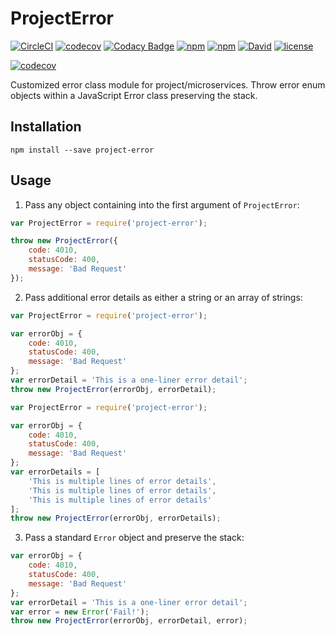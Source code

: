 # ProjectError

[![CircleCI](https://img.shields.io/circleci/project/suddi/project-error/master.svg)](https://circleci.com/gh/suddi/project-error)
[![codecov](https://codecov.io/gh/suddi/project-error/branch/master/graph/badge.svg)](https://codecov.io/gh/suddi/project-error)
[![Codacy Badge](https://api.codacy.com/project/badge/Grade/f3cbca070bbd4488b579748680348c28)](https://www.codacy.com/app/Suddi/project-error)
[![npm](https://img.shields.io/npm/v/project-error.svg)](https://www.npmjs.com/package/project-error)
[![npm](https://img.shields.io/npm/dt/project-error.svg)](https://www.npmjs.com/package/project-error)
[![David](https://img.shields.io/david/suddi/project-error.svg)](https://david-dm.org/suddi/project-error)
[![license](https://img.shields.io/github/license/suddi/project-error.svg)](https://raw.githubusercontent.com/suddi/project-error/master/LICENSE)

[![codecov](https://codecov.io/gh/suddi/project-error/branch/master/graphs/commits.svg)](https://codecov.io/gh/suddi/project-error)

Customized error class module for project/microservices. Throw error enum objects within a JavaScript Error class preserving the stack.

## Installation

````
npm install --save project-error
````

## Usage

1) Pass any object containing into the first argument of `ProjectError`:

````js
var ProjectError = require('project-error');

throw new ProjectError({
    code: 4010,
    statusCode: 400,
    message: 'Bad Request'
});
````

2) Pass additional error details as either a string or an array of strings:

````js
var ProjectError = require('project-error');

var errorObj = {
    code: 4010,
    statusCode: 400,
    message: 'Bad Request'
};
var errorDetail = 'This is a one-liner error detail';
throw new ProjectError(errorObj, errorDetail);
````

````js
var ProjectError = require('project-error');

var errorObj = {
    code: 4010,
    statusCode: 400,
    message: 'Bad Request'
};
var errorDetails = [
    'This is multiple lines of error details',
    'This is multiple lines of error details',
    'This is multiple lines of error details'
];
throw new ProjectError(errorObj, errorDetails);
````

3) Pass a standard `Error` object and preserve the stack:

````js
var errorObj = {
    code: 4010,
    statusCode: 400,
    message: 'Bad Request'
};
var errorDetail = 'This is a one-liner error detail';
var error = new Error('Fail!');
throw new ProjectError(errorObj, errorDetail, error);
````
